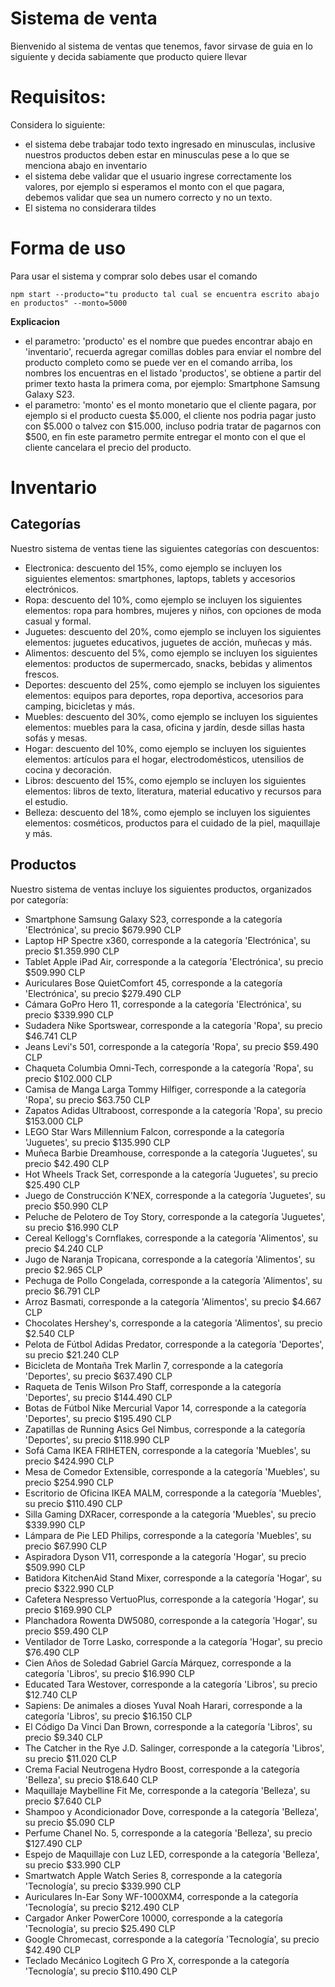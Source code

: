 # Sistema de venta
Bienvenido al sistema de ventas que tenemos, favor sirvase de guia en lo siguiente y decida sabiamente que producto quiere llevar

# Requisitos:
Considera lo siguiente:
- el sistema debe trabajar todo texto ingresado en minusculas, inclusive nuestros productos deben estar en minusculas pese a lo que se menciona abajo en inventario
- el sistema debe validar que el usuario ingrese correctamente los valores, por ejemplo si esperamos el monto con el que pagara, debemos validar que sea un numero correcto y no un texto.
- El sistema no considerara tildes 

# Forma de uso
Para usar el sistema y comprar solo debes usar el comando
```
npm start --producto="tu producto tal cual se encuentra escrito abajo en productos" --monto=5000
```

**Explicacion**
- el parametro: 'producto' es el nombre que puedes encontrar abajo en 'inventario', recuerda agregar comillas dobles para enviar el nombre del producto completo como se puede ver en el comando arriba, los nombres los encuentras en el listado 'productos', se obtiene a partir del primer texto hasta la primera coma, por ejemplo: Smartphone Samsung Galaxy S23.
- el parametro: 'monto' es el monto monetario que el cliente pagara, por ejemplo si el producto cuesta $5.000, el cliente nos podria pagar justo con $5.000 o talvez con $15.000, incluso podria tratar de pagarnos con $500, en fin este parametro permite entregar el monto con el que el cliente cancelara el precio del producto.

# Inventario
## Categorías
Nuestro sistema de ventas tiene las siguientes categorías con descuentos:
- Electronica: descuento del 15%, como ejemplo se incluyen los siguientes elementos: smartphones, laptops, tablets y accesorios electrónicos.
- Ropa: descuento del 10%, como ejemplo se incluyen los siguientes elementos: ropa para hombres, mujeres y niños, con opciones de moda casual y formal.
- Juguetes: descuento del 20%, como ejemplo se incluyen los siguientes elementos: juguetes educativos, juguetes de acción, muñecas y más.
- Alimentos: descuento del 5%, como ejemplo se incluyen los siguientes elementos: productos de supermercado, snacks, bebidas y alimentos frescos.
- Deportes: descuento del 25%, como ejemplo se incluyen los siguientes elementos: equipos para deportes, ropa deportiva, accesorios para camping, bicicletas y más.
- Muebles: descuento del 30%, como ejemplo se incluyen los siguientes elementos: muebles para la casa, oficina y jardín, desde sillas hasta sofás y mesas.
- Hogar: descuento del 10%, como ejemplo se incluyen los siguientes elementos: artículos para el hogar, electrodomésticos, utensilios de cocina y decoración.
- Libros: descuento del 15%, como ejemplo se incluyen los siguientes elementos: libros de texto, literatura, material educativo y recursos para el estudio.
- Belleza: descuento del 18%, como ejemplo se incluyen los siguientes elementos: cosméticos, productos para el cuidado de la piel, maquillaje y más.

## Productos
Nuestro sistema de ventas incluye los siguientes productos, organizados por categoría:
- Smartphone Samsung Galaxy S23, corresponde a la categoría 'Electrónica', su precio $679.990 CLP
- Laptop HP Spectre x360, corresponde a la categoría 'Electrónica', su precio $1.359.990 CLP
- Tablet Apple iPad Air, corresponde a la categoría 'Electrónica', su precio $509.990 CLP
- Auriculares Bose QuietComfort 45, corresponde a la categoría 'Electrónica', su precio $279.490 CLP
- Cámara GoPro Hero 11, corresponde a la categoría 'Electrónica', su precio $339.990 CLP
- Sudadera Nike Sportswear, corresponde a la categoría 'Ropa', su precio $46.741 CLP
- Jeans Levi's 501, corresponde a la categoría 'Ropa', su precio $59.490 CLP
- Chaqueta Columbia Omni-Tech, corresponde a la categoría 'Ropa', su precio $102.000 CLP
- Camisa de Manga Larga Tommy Hilfiger, corresponde a la categoría 'Ropa', su precio $63.750 CLP
- Zapatos Adidas Ultraboost, corresponde a la categoría 'Ropa', su precio $153.000 CLP
- LEGO Star Wars Millennium Falcon, corresponde a la categoría 'Juguetes', su precio $135.990 CLP
- Muñeca Barbie Dreamhouse, corresponde a la categoría 'Juguetes', su precio $42.490 CLP
- Hot Wheels Track Set, corresponde a la categoría 'Juguetes', su precio $25.490 CLP
- Juego de Construcción K'NEX, corresponde a la categoría 'Juguetes', su precio $50.990 CLP
- Peluche de Pelotero de Toy Story, corresponde a la categoría 'Juguetes', su precio $16.990 CLP
- Cereal Kellogg's Cornflakes, corresponde a la categoría 'Alimentos', su precio $4.240 CLP
- Jugo de Naranja Tropicana, corresponde a la categoría 'Alimentos', su precio $2.965 CLP
- Pechuga de Pollo Congelada, corresponde a la categoría 'Alimentos', su precio $6.791 CLP
- Arroz Basmati, corresponde a la categoría 'Alimentos', su precio $4.667 CLP
- Chocolates Hershey's, corresponde a la categoría 'Alimentos', su precio $2.540 CLP
- Pelota de Fútbol Adidas Predator, corresponde a la categoría 'Deportes', su precio $21.240 CLP
- Bicicleta de Montaña Trek Marlin 7, corresponde a la categoría 'Deportes', su precio $637.490 CLP
- Raqueta de Tenis Wilson Pro Staff, corresponde a la categoría 'Deportes', su precio $144.490 CLP
- Botas de Fútbol Nike Mercurial Vapor 14, corresponde a la categoría 'Deportes', su precio $195.490 CLP
- Zapatillas de Running Asics Gel Nimbus, corresponde a la categoría 'Deportes', su precio $118.990 CLP
- Sofá Cama IKEA FRIHETEN, corresponde a la categoría 'Muebles', su precio $424.990 CLP
- Mesa de Comedor Extensible, corresponde a la categoría 'Muebles', su precio $254.990 CLP
- Escritorio de Oficina IKEA MALM, corresponde a la categoría 'Muebles', su precio $110.490 CLP
- Silla Gaming DXRacer, corresponde a la categoría 'Muebles', su precio $339.990 CLP
- Lámpara de Pie LED Philips, corresponde a la categoría 'Muebles', su precio $67.990 CLP
- Aspiradora Dyson V11, corresponde a la categoría 'Hogar', su precio $509.990 CLP
- Batidora KitchenAid Stand Mixer, corresponde a la categoría 'Hogar', su precio $322.990 CLP
- Cafetera Nespresso VertuoPlus, corresponde a la categoría 'Hogar', su precio $169.990 CLP
- Planchadora Rowenta DW5080, corresponde a la categoría 'Hogar', su precio $59.490 CLP
- Ventilador de Torre Lasko, corresponde a la categoría 'Hogar', su precio $76.490 CLP
- Cien Años de Soledad Gabriel García Márquez, corresponde a la categoría 'Libros', su precio $16.990 CLP
- Educated Tara Westover, corresponde a la categoría 'Libros', su precio $12.740 CLP
- Sapiens: De animales a dioses Yuval Noah Harari, corresponde a la categoría 'Libros', su precio $16.150 CLP
- El Código Da Vinci Dan Brown, corresponde a la categoría 'Libros', su precio $9.340 CLP
- The Catcher in the Rye J.D. Salinger, corresponde a la categoría 'Libros', su precio $11.020 CLP
- Crema Facial Neutrogena Hydro Boost, corresponde a la categoría 'Belleza', su precio $18.640 CLP
- Maquillaje Maybelline Fit Me, corresponde a la categoría 'Belleza', su precio $7.640 CLP
- Shampoo y Acondicionador Dove, corresponde a la categoría 'Belleza', su precio $5.090 CLP
- Perfume Chanel No. 5, corresponde a la categoría 'Belleza', su precio $127.490 CLP
- Espejo de Maquillaje con Luz LED, corresponde a la categoría 'Belleza', su precio $33.990 CLP
- Smartwatch Apple Watch Series 8, corresponde a la categoría 'Tecnología', su precio $339.990 CLP
- Auriculares In-Ear Sony WF-1000XM4, corresponde a la categoría 'Tecnología', su precio $212.490 CLP
- Cargador Anker PowerCore 10000, corresponde a la categoría 'Tecnología', su precio $25.490 CLP
- Google Chromecast, corresponde a la categoría 'Tecnología', su precio $42.490 CLP
- Teclado Mecánico Logitech G Pro X, corresponde a la categoría 'Tecnología', su precio $110.490 CLP

